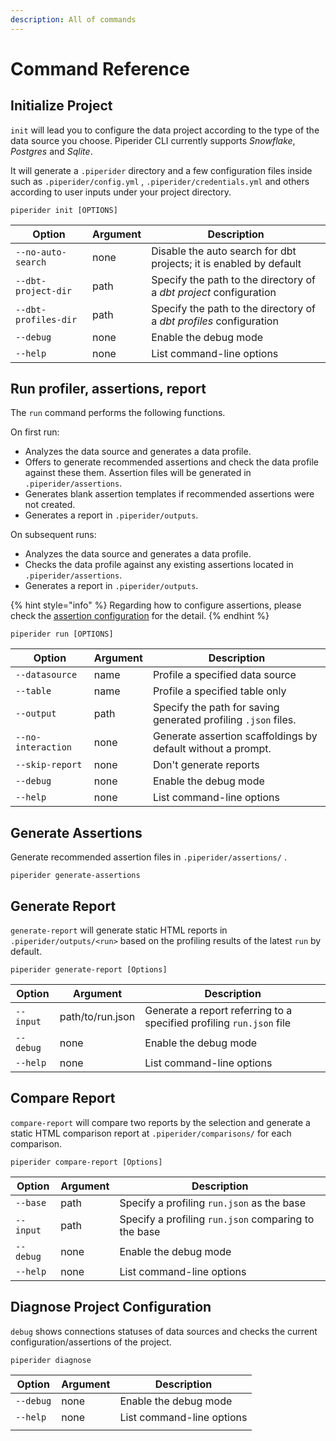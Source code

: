```yaml
---
description: All of commands
---
```


# Command Reference

## Initialize Project

`init` will lead you to configure the data project according to the type of the data source you choose. Piperider CLI currently supports _Snowflake_, _Postgres_ and _Sqlite_.

It will generate a `.piperider` directory and a few configuration files inside such as `.piperider/config.yml` , `.piperider/credentials.yml` and others according to user inputs under your project directory.

```shell
piperider init [OPTIONS]
```

| Option               | Argument | Description                                                         |
| -------------------- | -------- | ------------------------------------------------------------------- |
| `--no-auto-search`   | none     | Disable the auto search for dbt projects; it is enabled by default  |
| `--dbt-project-dir`  | path     | Specify the path to the directory of a _dbt project_ configuration  |
| `--dbt-profiles-dir` | path     | Specify the path to the directory of a _dbt profiles_ configuration |
| `--debug`            | none     | Enable the debug mode                                               |
| `--help`             | none     | List command-line options                                           |

## Run profiler, assertions, report

The `run` command performs the following functions.

On first run:

* Analyzes the data source and generates a data profile.
* Offers to generate recommended assertions and check the data profile against these them. Assertion files will be generated in `.piperider/assertions`.
* Generates blank assertion templates if recommended assertions were not created.
* Generates a report in `.piperider/outputs`.

On subsequent runs:

* Analyzes the data source and generates a data profile.
* Checks the data profile against any existing assertions located in `.piperider/assertions`.
* Generates a report in `.piperider/outputs`.

{% hint style="info" %}
Regarding how to configure assertions, please check the [assertion configuration](data-quality-assertions/assertion-configuration.md) for the detail.
{% endhint %}

```shell
piperider run [OPTIONS]
```

| Option             | Argument | Description                                                    |
| ------------------ | -------- | -------------------------------------------------------------- |
| `--datasource`     | name     | Profile a specified data source                                |
| `--table`          | name     | Profile a specified table only                                 |
| `--output`         | path     | Specify the path for saving generated profiling `.json` files. |
| `--no-interaction` | none     | Generate assertion scaffoldings by default without a prompt.   |
| `--skip-report`    | none     | Don't generate reports                                         |
| `--debug`          | none     | Enable the debug mode                                          |
| `--help`           | none     | List command-line options                                      |

## Generate Assertions

Generate recommended assertion files in `.piperider/assertions/` .

```
piperider generate-assertions
```

## Generate Report

`generate-report` will generate static HTML reports in `.piperider/outputs/<run>` based on the profiling results of the latest `run` by default.

```shell
piperider generate-report [Options]
```

| Option    | Argument         | Description                                                          |
| --------- | ---------------- | -------------------------------------------------------------------- |
| `--input` | path/to/run.json | Generate a report referring to a specified profiling `run.json` file |
| `--debug` | none             | Enable the debug mode                                                |
| `--help`  | none             | List command-line options                                            |

## Compare Report

`compare-report` will compare two reports by the selection and generate a static HTML comparison report at `.piperider/comparisons/` for each comparison.

```shell
piperider compare-report [Options]
```

| Option    | Argument | Description                                          |
| --------- | -------- | ---------------------------------------------------- |
| `--base`  | path     | Specify a profiling `run.json` as the base           |
| `--input` | path     | Specify a profiling `run.json` comparing to the base |
| `--debug` | none     | Enable the debug mode                                |
| `--help`  | none     | List command-line options                            |

## Diagnose Project Configuration

`debug` shows connections statuses of data sources and checks the current configuration/assertions of the project.

```shell
piperider diagnose
```

| Option    | Argument | Description               |
| --------- | -------- | ------------------------- |
| `--debug` | none     | Enable the debug mode     |
| `--help`  | none     | List command-line options |
|           |          |                           |
